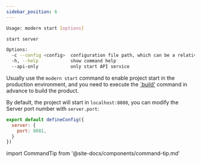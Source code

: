 ```yaml
---
sidebar_position: 6
---
```


```bash
Usage: modern start [options]

start server

Options:
  -c --config <config>  configuration file path, which can be a relative path or an absolute path
  -h, --help            show command help
  --api-only            only start API service
```

Usually use the `modern start` command to enable project start in the production environment, and you need to execute the [`build'](/docs/apis/app/commands/build) command in advance to build the product.

By default, the project will start in `localhost:8080`, you can modify the Server port number with `server.port`:

```js
export default defineConfig({
  server: {
    port: 8081,
  }
})
```

import CommandTip from '@site-docs/components/command-tip.md'

<CommandTip />


